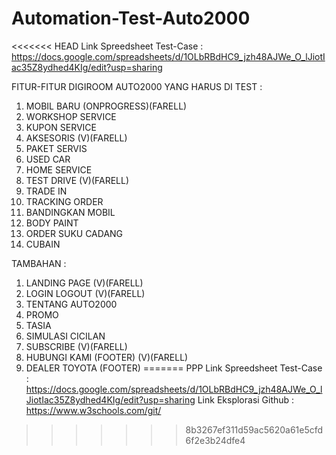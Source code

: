 # Automation-Test-Auto2000

<<<<<<< HEAD
Link Spreedsheet Test-Case : https://docs.google.com/spreadsheets/d/1OLbRBdHC9_jzh48AJWe_O_lJiotIac35Z8ydhed4KIg/edit?usp=sharing

FITUR-FITUR DIGIROOM AUTO2000 YANG HARUS DI TEST : 
1. MOBIL BARU (ONPROGRESS)(FARELL)
2. WORKSHOP SERVICE 
3. KUPON SERVICE
4. AKSESORIS (V)(FARELL)
5. PAKET SERVIS
6. USED CAR
7. HOME SERVICE
8. TEST DRIVE (V)(FARELL)
9. TRADE IN 
10. TRACKING ORDER
11. BANDINGKAN MOBIL 
12. BODY PAINT
13. ORDER SUKU CADANG
14. CUBAIN

TAMBAHAN : 
1. LANDING PAGE (V)(FARELL)
2. LOGIN LOGOUT (V)(FARELL)
3. TENTANG AUTO2000
4. PROMO
5. TASIA
6. SIMULASI CICILAN 
7. SUBSCRIBE (V)(FARELL)
8. HUBUNGI KAMI (FOOTER) (V)(FARELL)
9. DEALER TOYOTA (FOOTER)
=======
PPP
Link Spreedsheet Test-Case : https://docs.google.com/spreadsheets/d/1OLbRBdHC9_jzh48AJWe_O_lJiotIac35Z8ydhed4KIg/edit?usp=sharing
Link Eksplorasi Github : https://www.w3schools.com/git/
>>>>>>> 8b3267ef311d59ac5620a61e5cfd6f2e3b24dfe4
